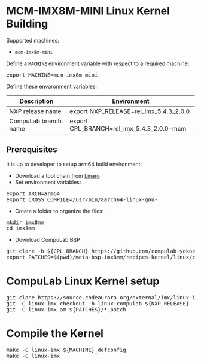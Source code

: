 # MCM-IMX8M-MINI Linux Kernel Building

Supported machines:

* `mcm-imx8m-mini`

Define a `MACHINE` environment variable with respect to a required machine:
<pre>
export MACHINE=mcm-imx8m-mini
</pre>

Define these envaronment variables:

|Description|Environment|
|---|---|
|NXP release name|export NXP_RELEASE=rel_imx_5.4.3_2.0.0|
|CompuLab branch name|export CPL_BRANCH=rel_imx_5.4.3_2.0.0-mcm|

## Prerequisites
It is up to developer to setup arm64 build environment:
* Download a tool chain from [Linaro](https://releases.linaro.org/components/toolchain/binaries/7.4-2019.02/aarch64-linux-gnu/)
* Set environment variables:
<pre>
export ARCH=arm64
export CROSS_COMPILE=/usr/bin/aarch64-linux-gnu-
</pre>
* Create a folder to organize the files:
<pre>
mkdir imx8mm
cd imx8mm
</pre>
* Download CompuLab BSP
<pre>
git clone -b ${CPL_BRANCH} https://github.com/compulab-yokneam/meta-bsp-imx8mm.git
export PATCHES=$(pwd)/meta-bsp-imx8mm/recipes-kernel/linux/compulab/imx8mm
</pre>

# CompuLab Linux Kernel setup
<pre>
git clone https://source.codeaurora.org/external/imx/linux-imx.git
git -C linux-imx checkout -b linux-compulab ${NXP_RELEASE}
git -C linux-imx am ${PATCHES}/*.patch
</pre>

# Compile the Kernel
<pre>
make -C linux-imx ${MACHINE}_defconfig
make -C linux-imx
</pre>

